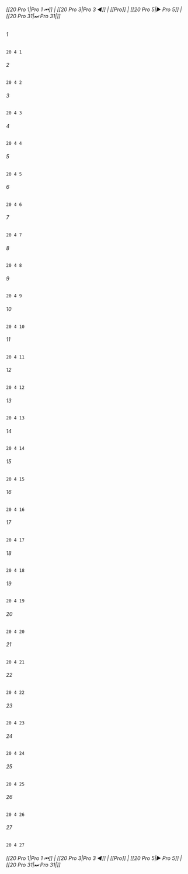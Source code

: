 
###### [[20 Pro 1|Pro 1 ⏮]] | [[20 Pro 3|Pro 3 ◀]] | [[Pro]] | [[20 Pro 5|▶ Pro 5]] | [[20 Pro 31|⏭ Pro 31|]]

###### 1
``` verse
20 4 1 
```
###### 2
``` verse
20 4 2 
```
###### 3
``` verse
20 4 3 
```
###### 4
``` verse
20 4 4 
```
###### 5
``` verse
20 4 5 
```
###### 6
``` verse
20 4 6 
```
###### 7
``` verse
20 4 7 
```
###### 8
``` verse
20 4 8 
```
###### 9
``` verse
20 4 9 
```
###### 10
``` verse
20 4 10 
```
###### 11
``` verse
20 4 11 
```
###### 12
``` verse
20 4 12 
```
###### 13
``` verse
20 4 13 
```
###### 14
``` verse
20 4 14 
```
###### 15
``` verse
20 4 15 
```
###### 16
``` verse
20 4 16 
```
###### 17
``` verse
20 4 17 
```
###### 18
``` verse
20 4 18 
```
###### 19
``` verse
20 4 19 
```
###### 20
``` verse
20 4 20 
```
###### 21
``` verse
20 4 21 
```
###### 22
``` verse
20 4 22 
```
###### 23
``` verse
20 4 23 
```
###### 24
``` verse
20 4 24 
```
###### 25
``` verse
20 4 25 
```
###### 26
``` verse
20 4 26 
```
###### 27
``` verse
20 4 27 
```

###### [[20 Pro 1|Pro 1 ⏮]] | [[20 Pro 3|Pro 3 ◀]] | [[Pro]] | [[20 Pro 5|▶ Pro 5]] | [[20 Pro 31|⏭ Pro 31|]]

